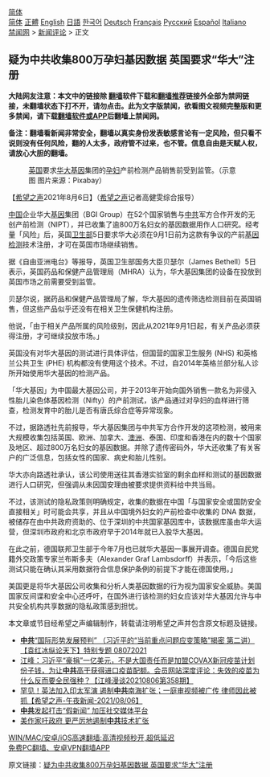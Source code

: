  <!-- 面包屑导航 --> <div class="breadcrumb"><!-- GTranslate: https://gtranslate.io/ -->  <div class="switcher notranslate">  <div class="selected">  <a href="#" onclick="return false;"> 简体</a>  </div>  <div class="option">  <a href="https://www.bannedbook.org" onclick="doGTranslate('zh-CN|zh-CN');jQuery('div.switcher div.selected a').html(jQuery(this).html());return false;" title="简体中文" class="nturl selected"> 简体</a>  <a href="https://www.bannedbook.org/zh-tw/" onclick="doGTranslate('zh-CN|zh-TW');jQuery('div.switcher div.selected a').html(jQuery(this).html());return false;" title="繁體中文" class="nturl"> 正體</a>  <a href="https://www.bannedbook.org/en/" onclick="doGTranslate('zh-CN|en');jQuery('div.switcher div.selected a').html(jQuery(this).html());return false;" title="English" class="nturl"> English</a>  <a href="https://www.bannedbook.org/ja/" onclick="doGTranslate('zh-CN|ja');jQuery('div.switcher div.selected a').html(jQuery(this).html());return false;" title="日本語" class="nturl"> 日語</a>  <a href="https://www.bannedbook.org/ko/" onclick="doGTranslate('zh-CN|ko');jQuery('div.switcher div.selected a').html(jQuery(this).html());return false;" title="한국어" class="nturl"> 한국어</a>  <a href="https://www.bannedbook.org/de/" onclick="doGTranslate('zh-CN|de');jQuery('div.switcher div.selected a').html(jQuery(this).html());return false;" title="Deutsch" class="nturl"> Deutsch</a>  <a href="https://www.bannedbook.org/fr/" onclick="doGTranslate('zh-CN|fr');jQuery('div.switcher div.selected a').html(jQuery(this).html());return false;" title="Français" class="nturl"> Français</a>  <a href="https://www.bannedbook.org/ru/" onclick="doGTranslate('zh-CN|ru');jQuery('div.switcher div.selected a').html(jQuery(this).html());return false;" title="Русский" class="nturl"> Русский</a>  <a href="https://www.bannedbook.org/es/" onclick="doGTranslate('zh-CN|es');jQuery('div.switcher div.selected a').html(jQuery(this).html());return false;" title="Español" class="nturl"> Español</a>  <a href="https://www.bannedbook.org/it/" onclick="doGTranslate('zh-CN|it');jQuery('div.switcher div.selected a').html(jQuery(this).html());return false;" title="Italiano" class="nturl"> Italiano</a>  </div>  </div>      <div class='breadcrumb-sub'><!-- Breadcrumb NavXT 6.3.0 --> <a href="https://www.bannedbook.org/" class="home">禁闻网</a> &gt; <a href="https://www.bannedbook.org/bnews/comments/" class="category">新闻评论</a> &gt; 正文</div></div><h2>疑为中共收集800万孕妇基因数据 英国要求“华大”注册</h2> <p class="notice"><b>大陆网友注意：本文中的链接除 <a href="https://github.com/bannedbook/fanqiang" >翻墙</a>软件下载和<a href="https://github.com/killgcd/justmysocks/blob/master/README.md">翻墙推荐</a>链接外全部为禁网链接，未翻墙状态下打不开，请勿点击。此为文字版禁闻，欲看图文视频完整版和更多禁闻，请下载<a href="https://github.com/bannedbook/fanqiang">翻墙软件或APP</a>后翻墙上禁闻网。</p><p>备注：翻墙看新闻非常安全，翻墙以真实身份发表敏感言论有一定风险，但只看不说则没有任何风险，翻的人太多，政府管不过来，也不管。信息自由是天赋人权，请放心大胆的翻墙。</b></p>  <div class="entry"> <figure><figcaption><a href="https://www.bannedbook.org/bnews/tag/%e8%8b%b1%e5%9b%bd/" class="st_tag internal_tag" rel="tag" title="标签 英国 下的日志">英国</a>要求<a href="https://www.bannedbook.org/bnews/tag/%E5%8D%8E%E5%A4%A7%E5%9F%BA%E5%9B%A0/" class="st_tag internal_tag" rel="tag" title="标签 华大基因 下的日志">华大基因</a>集团的<a href="https://www.bannedbook.org/bnews/tag/%e5%ad%95%e5%a6%87/" class="st_tag internal_tag" rel="tag" title="标签 孕妇 下的日志">孕妇</a>产前检测产品销售前受到监管。（示意图 图片来源：Pixabay）</figcaption></figure> <p>【<span class='wp_keywordlink_affiliate'><a href="https://www.soundofhope.org" title="希望之声" target="_blank">希望之声</a></span>2021年8月6日】（<a href="https://www.bannedbook.org/bnews/tag/%e5%b8%8c%e6%9c%9b%e4%b9%8b%e5%a3%b0/" class="st_tag internal_tag" rel="tag" title="标签 希望之声 下的日志">希望之声</a>记者高健雯综合报导）</p> <p><span class='wp_keywordlink_affiliate'><a href="https://www.bannedbook.org/" title="中国" target="_blank">中国</a></span>企业华大<a href="https://www.bannedbook.org/bnews/tag/%E5%9F%BA%E5%9B%A0/" class="st_tag internal_tag" rel="tag" title="标签 基因 下的日志">基因</a>集团（BGI Group）在52个国家销售与<a href="https://www.bannedbook.org/bnews/tag/%e4%b8%ad%e5%85%b1/" class="st_tag internal_tag" rel="tag" title="标签 中共 下的日志">中共</a>军方合作开发的无创产前检测（NIPT），并已收集了逾800万名妇女的基因数据用作人口研究。经考量「风险」后，英国<a href="https://www.bannedbook.org/bnews/tag/%E5%8D%AB%E7%94%9F%E9%83%A8/" class="st_tag internal_tag" rel="tag" title="标签 卫生部 下的日志">卫生部</a>5日要求华大必须在9月1日前为这款有争议的产前<a href="https://www.bannedbook.org/bnews/tag/%E5%9F%BA%E5%9B%A0%E6%A3%80%E6%B5%8B/" class="st_tag internal_tag" rel="tag" title="标签 基因检测 下的日志">基因检测</a>技术注册，才可在英国市场继续销售。</p> <p>据《自由亚洲电台》等报导，英国卫生部国务大臣贝瑟尔（James Bethell）5日表示，英国药品和保健产品管理局（MHRA）认为，华大基因集团的设备在投放到英国市场之前需要受到监管。</p>  <p>贝瑟尔说，据药品和保健产品管理局了解，华大基因的遗传筛选检测目前在英国销售，但这些产品似乎还没有在相关卫生保健机构注册。</p> <p>他说，「由于相关产品所属的风险级别，因此从2021年9月1日起，有关产品必须获得注册，才可继续投放市场。」</p> <p>英国没有对华大基因的测试进行具体评估，但国营的国家卫生服务 (NHS) 和英格兰公共卫生 (PHE) 机构都没有使用这个技术。不过，自2014年英格兰部分私人诊所开始使用华大基因的检测产品。</p>  <p>「华大基因」为中国最大基因公司，并于2013年开始向国外销售一款名为非侵入性胎儿染色体基因检测（Nifty）的产前测试，该产品通过对孕妇的血样进行筛查，检测发育中的胎儿是否有唐氏综合症等异常现象。</p> <p>不过，据路透社先前报导，华大基因集团与中共军方合作开发的这项检测，被用来大规模收集包括英国、欧洲、加拿大、<a href="https://www.bannedbook.org/bnews/tag/%e6%be%b3%e6%b4%b2/" class="st_tag internal_tag" rel="tag" title="标签 澳洲 下的日志">澳洲</a>、泰国、印度和香港在内的数十个国家及地区、超过800万名妇女的基因数据。并除了遗传密码外，华大还收集了有关客户的广泛信息，包括女性的国家、病史和胎儿性别。</p> <p>华大亦向路透社承认，该公司使用送往其香港实验室的剩余血样和测试的基因数据进行人口研究，但强调从未因国安理由被要求提供资料给中共当局。</p>  <p>不过，该测试的隐私政策则明确规定，收集的数据在中国「与国家安全或国防安全直接相关」时可能会共享，并且从中国境外妇女的产前检查中收集的 DNA 数据，被储存在由中共政府资助的、位于深圳的中共国家基因库中，该数据库虽由华大运营，但深圳市政府和北京市政府早于2014年就已入股华大基因。</p> <p>在此之前，德国联邦卫生部于今年7月也已就华大基因一事展开调查。德国自民党籍外交政策专家兰布斯多夫（Alexander Graf Lambsdorff）并表示，「今后这些测试只能在确认其采用数据符合信息保护条例的前提下才能在德国使用。」</p> <p>美国更是将华大基因公司收集和分析人类基因数据的行为视为国家安全威胁。美国国家反间谍和安全中心还呼吁，在国外进行该检测的妇女应该对华大基因允许与中共安全机构共享数据的隐私政策感到担忧。</p>  <p>本文章或节目经希望之声编辑制作，转载请注明希望之声并包含原文标题及链接。 </p> <ul class='op-related-articles' title='相关阅读'> <li><a href='https://www.bannedbook.org/bnews/comments/20210807/1601979.html' target='_blank'><b>中共</b>“国际形势发展预判” （习近平的“当前重点问题应变策略”揭密   第二讲）【袁红冰纵论天下】特别专题 08072021</a></li> <li><a href='https://www.bannedbook.org/bnews/cbnews/20210807/1601970.html' target='_blank'>江峰：习近平“豪捐”一亿美元，不是大国责任而是加盟COVAX新冠疫苗计划份子钱，为让<b>中共</b>高干获得进口疫苗配额。会员网站深度评论：失效的疫苗为什么反而要全民强种？【江峰漫谈20210806第358期】</a></li> <li><a href='https://www.bannedbook.org/bnews/comments/20210807/1601969.html' target='_blank'>罕见！英法加入印太军演 遏制<b>中共</b>南海扩张；一庭审视频被广传 律师因此被抓【希望之声-午夜新闻-2021/08/06】</a></li> <li><a href='https://www.bannedbook.org/bnews/baitai/20210807/1601963.html' target='_blank'><b>中共</b>发起打击“假新闻” 加压社交媒体平台</a></li> <li><a href='https://www.bannedbook.org/bnews/comments/20210807/1601961.html' target='_blank'>美作家吁政府 更严厉地遏制<b>中共</b>技术扩张</a></li> </ul> <p class="texttj"> <a href="https://github.com/bannedbook/fanqiang/wiki/V2ray%E6%9C%BA%E5%9C%BA" target="_blank">WIN/MAC/安卓/iOS高速翻墙:高清视频秒开,超低延迟</a><br/> <a href="https://github.com/bannedbook/fanqiang/wiki/%E7%A6%81%E9%97%BB%E7%BD%91%E5%AE%89%E5%8D%93%E7%BF%BB%E5%A2%99%E6%96%B0%E9%97%BBAPP" target="_blank">免费PC翻墙、安卓VPN翻墙APP</a></p><p>原文链接：<a class="src_link"  href="https://www.soundofhope.org/post/533174" target="_blank">疑为中共收集800万孕妇基因数据 英国要求“华大”注册</a></p><a name='sharetosocial'></a>  <div style="margin-bottom:5px;padding-bottom:5px;clear:both"> <div id="archive-pix-1" class="banner-ads"> <!-- AuctionX Display platform tag START --> <div id="26318x728x90x621x_ADSLOT2" clicktrack="%%CLICK_URL_ESC%%"></div> <!-- AuctionX Display platform tag END --> </div> <div id="archive-pix-2" class="banner-ads"> <!-- AuctionX Display platform tag START --> <div id="26315x300x250x621x_ADSLOT2" clicktrack="%%CLICK_URL_ESC%%"></div> <!-- AuctionX Display platform tag END --> </div> </div>  <div id="archive-pix-1" class="banner-ads"> <!-- AuctionX Display platform tag START --> <div id="26318x728x90x621x_ADSLOT3" clicktrack="%%CLICK_URL_ESC%%"></div> <!-- AuctionX Display platform tag END --> </div> </div><!--END ENTRY--> 